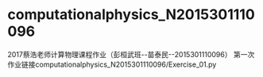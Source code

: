 # computationalphysics_N2015301110096
2017蔡浩老师计算物理课程作业（彭桓武班--苗泰民--2015301110096）
第一次作业链接computationalphysics_N2015301110096/Exercise_01.py
